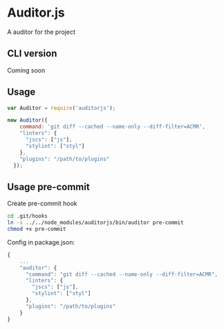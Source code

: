 # Auditor.js
A auditor for the project

## CLI version
Coming soon

## Usage

```javascript
var Auditor = require('auditorjs');

new Auditor({
    command: 'git diff --cached --name-only --diff-filter=ACMR',
    "linters": {
      "jscs": ["js"],
      "stylint": ["styl"]
    },
    "plugins": "/path/to/plugins"
  });
```

## Usage pre-commit
Create pre-commit hook
```bash
cd .git/hooks
ln -s ../../node_modules/auditorjs/bin/auditor pre-commit
chmod +x pre-commit
```

Config in package.json:
```javascript
{
    ...
    "auditor": {
      "command": "git diff --cached --name-only --diff-filter=ACMR",
      "linters": {
        "jscs": ["js"],
        "stylint": ["styl"]
      },
      "plugins": "/path/to/plugins"
    }
}
```

